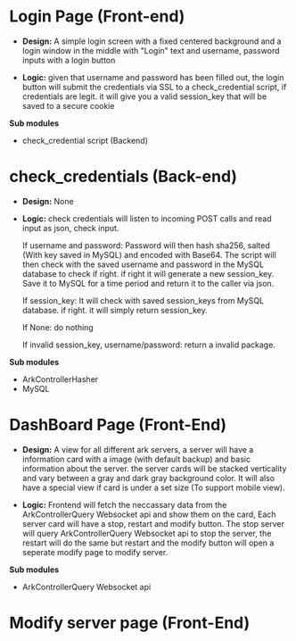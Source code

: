 # Login Page (Front-end)
- **Design:** A simple login screen with a fixed centered background and a login window in the middle with "Login" text and username, password inputs with a login button

- **Logic:** given that username and password has been filled out, the login button will submit the credentials via SSL to a check_credential script, if credentials are legit. it will give you a valid session_key that will be saved to a secure cookie

**Sub modules**
- check_credential script (Backend)

# check_credentials (Back-end)
- **Design:** None

- **Logic:** check credentials will listen to incoming POST calls and read input as json, check input.

    If username and password: Password will then hash sha256, salted (With key saved in MySQL) and encoded with Base64. The script will then check with the saved username and password in the MySQL database to check if right. if right it will generate a new session_key. Save it to MySQL for a time period and return it to the caller via json.

    If session_key: It will check with saved session_keys from MySQL database. if right. it will simply return session_key.

    If None: do nothing

    If invalid session_key, username/password: return a invalid package.

**Sub modules**
- ArkControllerHasher
- MySQL

# DashBoard Page (Front-End)
- **Design:** A view for all different ark servers, a server will have a information card with a image (with default backup) and basic information about the server. the server cards will be stacked verticality and vary between a gray and dark gray background color. It will also have a special view if card is under a set size (To support mobile view).

- **Logic:** Frontend will fetch the neccassary data from the ArkControllerQuery Websocket api and show them on the card, Each server card will have a stop, restart and modify button. The stop server will query ArkControllerQuery Websocket api to stop the server, the restart will do the same but restart and the modify button will open a seperate modify page to modify server.

**Sub modules**
- ArkControllerQuery Websocket api

# Modify server page (Front-End)